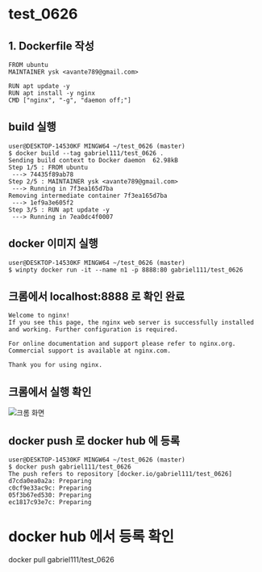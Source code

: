 # test_0626
## 1. Dockerfile 작성
```
FROM ubuntu
MAINTAINER ysk <avante789@gmail.com>

RUN apt update -y
RUN apt install -y nginx
CMD ["nginx", "-g", "daemon off;"]
```

## build 실행
~~~
user@DESKTOP-14530KF MINGW64 ~/test_0626 (master)
$ docker build --tag gabriel111/test_0626 .
Sending build context to Docker daemon  62.98kB
Step 1/5 : FROM ubuntu
 ---> 74435f89ab78
Step 2/5 : MAINTAINER ysk <avante789@gmail.com>
 ---> Running in 7f3ea165d7ba
Removing intermediate container 7f3ea165d7ba
 ---> 1ef9a3e605f2
Step 3/5 : RUN apt update -y
 ---> Running in 7ea0dc4f0007

~~~

## docker 이미지 실행
~~~
user@DESKTOP-14530KF MINGW64 ~/test_0626 (master)
$ winpty docker run -it --name n1 -p 8888:80 gabriel111/test_0626
~~~

##  크롬에서 localhost:8888  로  확인 완료
~~~
Welcome to nginx!
If you see this page, the nginx web server is successfully installed and working. Further configuration is required.

For online documentation and support please refer to nginx.org.
Commercial support is available at nginx.com.

Thank you for using nginx.
~~~

## 크롬에서 실행 확인
![크롬 화면](캡쳐.png)

## docker push 로 docker hub 에 등록
~~~
user@DESKTOP-14530KF MINGW64 ~/test_0626 (master)
$ docker push gabriel111/test_0626
The push refers to repository [docker.io/gabriel111/test_0626]
d7cda0ea0a2a: Preparing
c0cf9e33ac9c: Preparing
05f3b67ed530: Preparing
ec1817c93e7c: Preparing

~~~


# docker hub 에서 등록 확인

docker pull gabriel111/test_0626
